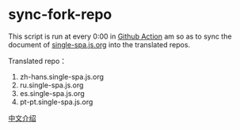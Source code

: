 # sync-fork-repo

This script is run at every 0:00 in [Github Action](https://github.com/single-spa/sync-fork-repo/actions) am so as to sync the document of [single-spa.js.org](https://github.com/single-spa/single-spa.js.org) into the translated repos.

Translated repo：
1. zh-hans.single-spa.js.org
1. ru.single-spa.js.org
1. es.single-spa.js.org
1. pt-pt.single-spa.js.org

[中文介绍](https://guguji5.github.io/fork%E9%A1%B9%E7%9B%AE%E8%87%AA%E5%8A%A8%E5%90%8C%E6%AD%A5%E6%9C%BA%E5%99%A8%E4%BA%BA/)